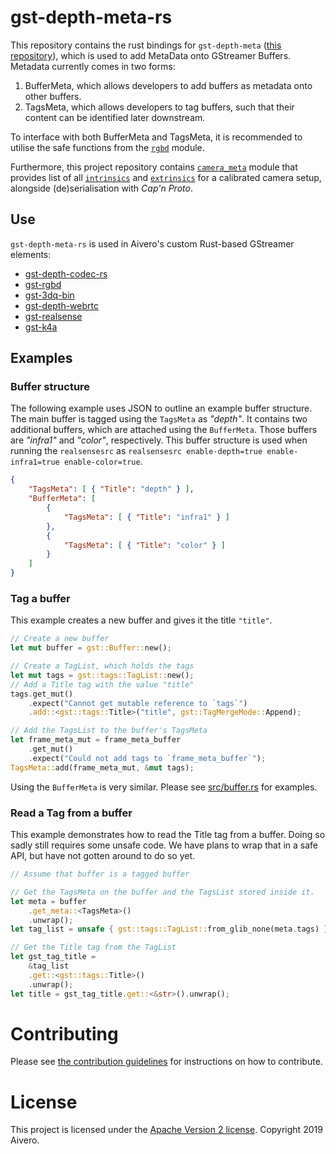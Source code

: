 # gst-depth-meta-rs

This repository contains the rust bindings for `gst-depth-meta` ([this repository](https://gitlab.com/aivero/public/gstreamer/gst-depth-meta)), which is used to add MetaData onto GStreamer Buffers. Metadata currently comes in two forms:

1. BufferMeta, which allows developers to add buffers as metadata onto other buffers.
2. TagsMeta, which allows developers to tag buffers, such that their content can be identified later downstream.

To interface with both BufferMeta and TagsMeta, it is recommended to utilise the safe functions from the [`rgbd`](src/rgbd.rs) module.

Furthermore, this project repository contains [`camera_meta`](src/camera_meta.rs) module that provides list of all [`intrinsics`](src/intrinsics.rs) and [`extrinsics`](src/transformation.rs) for a calibrated camera setup, alongside (de)serialisation with *Cap'n Proto*.

## Use

`gst-depth-meta-rs` is used in Aivero's custom Rust-based GStreamer elements:

- [gst-depth-codec-rs](https://gitlab.com/aivero/streaming/gst-depth-codec-rs)
- [gst-rgbd](https://gitlab.com/aivero/public/gstreamer/gst-rgbd)
- [gst-3dq-bin](https://gitlab.com/aivero/streaming/gst-3dq-bin)
- [gst-depth-webrtc](https://gitlab.com/aivero/streaming/gst-depth-webrtc)
- [gst-realsense](https://gitlab.com/aivero/public/gstreamer/gst-realsense)
- [gst-k4a](https://gitlab.com/aivero/public/gstreamer/gst-k4a)

## Examples

### Buffer structure

The following example uses JSON to outline an example buffer structure. The main buffer is tagged using the `TagsMeta` as *"depth"*. It contains two additional buffers, which are attached using the `BufferMeta`. Those buffers are *"infra1"* and *"color"*, respectively. This buffer structure is used when running the `realsensesrc` as `realsensesrc enable-depth=true enable-infra1=true enable-color=true`.

```json
{
    "TagsMeta": [ { "Title": "depth" } ],
    "BufferMeta": [
        {
            "TagsMeta": [ { "Title": "infra1" } ]
        },
        {
            "TagsMeta": [ { "Title": "color" } ]
        }
    ]
}
```

### Tag a buffer

This example creates a new buffer and gives it the title `"title"`.

```rust
// Create a new buffer
let mut buffer = gst::Buffer::new();

// Create a TagList, which holds the tags
let mut tags = gst::tags::TagList::new();
// Add a Title tag with the value "title"
tags.get_mut()
    .expect("Cannot get mutable reference to `tags`")
    .add::<gst::tags::Title>("title", gst::TagMergeMode::Append);

// Add the TagsList to the buffer's TagsMeta
let frame_meta_mut = frame_meta_buffer
    .get_mut()
    .expect("Could not add tags to `frame_meta_buffer`");
TagsMeta::add(frame_meta_mut, &mut tags);
```

Using the `BufferMeta` is very similar. Please see [src/buffer.rs](src/buffer.rs) for examples.

### Read a Tag from a buffer

This example demonstrates how to read the Title tag from a buffer. Doing so sadly still requires some unsafe code. We have plans to wrap that in a safe API, but have not gotten around to do so yet.

```rust
// Assume that buffer is a tagged buffer

// Get the TagsMeta on the buffer and the TagsList stored inside it.
let meta = buffer
    .get_meta::<TagsMeta>()
    .unwrap();
let tag_list = unsafe { gst::tags::TagList::from_glib_none(meta.tags) };

// Get the Title tag from the TagList
let gst_tag_title =
    &tag_list
    .get::<gst::tags::Title>()
    .unwrap();
let title = gst_tag_title.get::<&str>().unwrap();
```

# Contributing

Please see [the contribution guidelines](CONTRIBUTING.md) for instructions on how to contribute.

# License

This project is licensed under the [Apache Version 2 license](LICENSE). Copyright 2019 Aivero.
